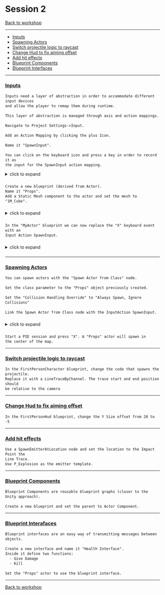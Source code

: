 # Session 2
[Back to workshop](https://github.com/Bleeck/UE_Workshop)

---
* [Inputs](https://github.com/Bleeck/UE_Workshop/blob/master/Session_2.md#inputs)
* [Spawning Actors](https://github.com/Bleeck/UE_Workshop/blob/master/Session_2.md#spawning-actors)
* [Switch projectile logic to raycast](https://github.com/Bleeck/UE_Workshop/blob/master/Session_2.md#switch-projectile-logic-to-raycast)
* [Change Hud to fix aiming offset](https://github.com/Bleeck/UE_Workshop/blob/master/Session_2.md#change-hud-to-fix-aiming-offset)
* [Add hit effects](https://github.com/Bleeck/UE_Workshop/blob/master/Session_2.md#add-hit-effects)
* [Blueprint Components](https://github.com/Bleeck/UE_Workshop/blob/master/Session_2.md#blueprint-components)
* [Blueprint Interfaces](https://github.com/Bleeck/UE_Workshop/blob/master/Session_2.md#blueprint-interfaces)

---
### [Inputs](https://github.com/Bleeck/UE_Workshop/blob/main/Session_2.md)

    Inputs need a layer of abstraction in order to accommodate different input devices
    and allow the player to remap them during runtime.

    This layer of abstraction is managed through axis and action mappings.

    Navigate to Project Settings->Input.

    Add an Action Mapping by clicking the plus Icon.

    Name it "SpawnInput".

    You can click on the keyboard icon and press a key in order to record it as
    the input for the SpawnInput action mapping.

  <details>
  <summary>click to expand </summary>

  ![](./Assets/Session2/Inputs/1.jpg)
  </details>   

###

    Create a new blueprint (derived from Actor).
    Name it "Props".
    Add a Static Mesh component to the actor and set the mesh to "1M_Cube".

###

  <details>
  <summary>click to expand </summary>

  ![](./Assets/Session2/Inputs/2.jpg)
  ![](./Assets/Session2/Inputs/3.jpg)
  </details>   

###

    In the "MyActor" blueprint we can now replace the "X" keyboard event with an
    Input Action SpawnInput.

###

  <details>
  <summary>click to expand </summary>

  ![](./Assets/Session2/Inputs/4.jpg)
  </details>   

###

---

### [Spawning Actors](https://github.com/Bleeck/UE_Workshop/blob/main/Session_2.md)

    You can spawn actors with the "Spawn Actor from Class" node.

    Set the class parameter to the "Props" object previously created.

    Set the "Collision Handling Override" to "Always Spawn, Ignore Collisions"

    Link the Spawn Actor from Class node with the InputAction SpawnInput.

###

  <details>
  <summary>click to expand </summary>

  ![](./Assets/Session2/Spawn/1.jpg)
  </details>   

###

    Start a PIE session and press "X". A "Props" actor will spawn in
    the center of the map.
---
### [Switch projectile logic to raycast](https://github.com/Bleeck/UE_Workshop/blob/main/Session_2.md)

    In the FirstPersonCharacter blueprint, change the code that spawns the projectile.
    Replace it with a LineTraceByChannel. The trace start and end position should
    be relative to the camera

---
### [Change Hud to fix aiming offset](https://github.com/Bleeck/UE_Workshop/blob/main/Session_2.md)

    In the FirstPersonHud blueprint, change the Y Size offset from 20 to -5
---
### [Add hit effects](https://github.com/Bleeck/UE_Workshop/blob/main/Session_2.md)

    Use a SpawnEmitterAtLocation node and set the location to the Impact Point the
    Line Trace.
    Use P_Explosion as the emitter template.
---
### [Blueprint Components](https://github.com/Bleeck/UE_Workshop/blob/main/Session_2.md)

    Blueprint Components are reusable blueprint graphs (closer to the Unity approach).

    Create a new blueprint and set the parent to Actor Component.
---
### [Blueprint Interafaces](https://github.com/Bleeck/UE_Workshop/blob/main/Session_2.md)

    Blueprint interfaces are an easy way of transmitting messages between objects.

    Create a new interface and name it "Health Interface".
    Inside it define two functions:
      - Give Damage
      - Kill

    Set the "Props" actor to use the blueprint interface.
---
[Back to workshop](https://github.com/Bleeck/UE_Workshop)
